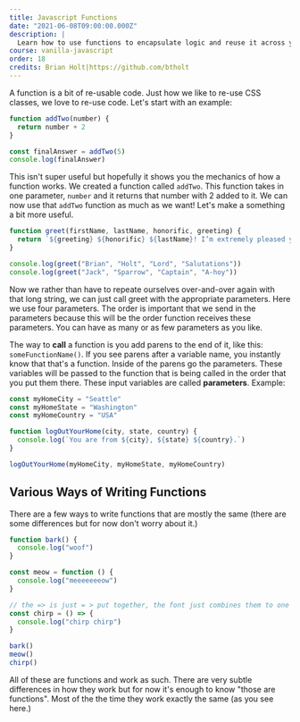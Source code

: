 ```yaml
---
title: Javascript Functions
date: "2021-06-08T09:00:00.000Z"
description: |
  Learn how to use functions to encapsulate logic and reuse it across your program.
course: vanilla-javascript
order: 18
credits: Brian Holt|https://github.com/btholt
---
```


A function is a bit of re-usable code. Just how we like to re-use CSS classes, we love to re-use code. Let's start with an example:

```javascript
function addTwo(number) {
  return number + 2
}

const finalAnswer = addTwo(5)
console.log(finalAnswer)
```

This isn't super useful but hopefully it shows you the mechanics of how a function works. We created a function called `addTwo`. This function takes in one parameter, `number` and it returns that number with 2 added to it. We can now use that `addTwo` function as much as we want! Let's make a something a bit more useful.

```javascript
function greet(firstName, lastName, honorific, greeting) {
  return `${greeting} ${honorific} ${lastName}! I’m extremely pleased you could join us, ${firstName}! I hope you enjoy your stay, ${honorific} ${lastName}.`
}

console.log(greet("Brian", "Holt", "Lord", "Salutations"))
console.log(greet("Jack", "Sparrow", "Captain", "A-hoy"))
```

Now we rather than have to repeate ourselves over-and-over again with that long string, we can just call greet with the appropriate parameters. Here we use four parameters. The order is important that we send in the parameters because this will be the order function receives these parameters. You can have as many or as few parameters as you like.

The way to **call** a function is you add parens to the end of it, like this: `someFunctionName()`. If you see parens after a variable name, you instantly know that that's a function. Inside of the parens go the parameters. These variables will be passed to the function that is being called in the order that you put them there. These input variables are called **parameters**. Example:

```javascript
const myHomeCity = "Seattle"
const myHomeState = "Washington"
const myHomeCountry = "USA"

function logOutYourHome(city, state, country) {
  console.log(`You are from ${city}, ${state} ${country}.`)
}

logOutYourHome(myHomeCity, myHomeState, myHomeCountry)
```

## Various Ways of Writing Functions

There are a few ways to write functions that are mostly the same (there are some differences but for now don't worry about it.)

```javascript
function bark() {
  console.log("woof")
}

const meow = function () {
  console.log("meeeeeeeow")
}

// the => is just = > put together, the font just combines them to one glyph
const chirp = () => {
  console.log("chirp chirp")
}

bark()
meow()
chirp()
```

All of these are functions and work as such. There are very subtle differences in how they work but for now it's enough to know "those are functions". Most of the the time they work exactly the same (as you see here.)
